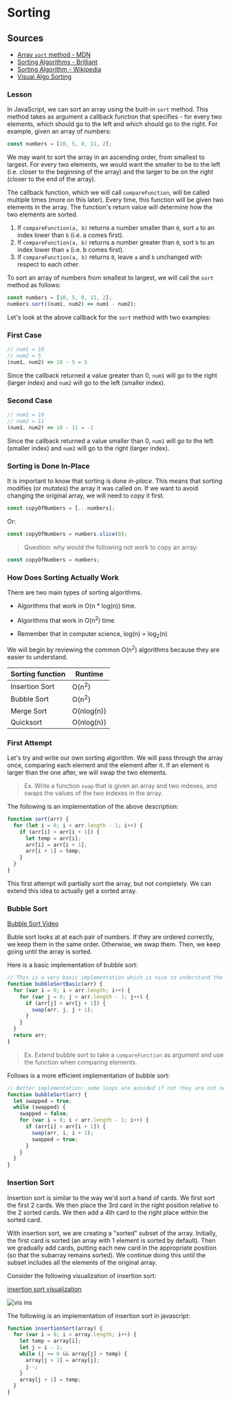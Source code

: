 # Sorting

## Sources

* [Array `sort` method - MDN](https://developer.mozilla.org/en-US/docs/Web/JavaScript/Reference/Global_Objects/Array/sort)
* [Sorting Algorithms - Brilliant](https://brilliant.org/wiki/sorting-algorithms/)
* [Sorting Algorithm - Wikipedia](https://en.wikipedia.org/wiki/Sorting_algorithm)
* [Visual Algo Sorting](https://visualgo.net/en/sorting)

### Lesson

In JavaScript, we can sort an array using the built-in `sort` method. This method takes as argument a callback function that specifies - for every two elements, which should go to the left and which should go to the right. For example, given an array of numbers:

```js
const numbers = [10, 5, 8, 11, 2];
```

We may want to sort the array in an ascending order, from smallest to largest. For every two elements, we would want the smaller to be to the left (i.e. closer to the beginning of the array) and the larger to be on the right (closer to the end of the array).

The callback function, which we will call `compareFunction`, will be called multiple times (more on this later). Every time, this function will be given two elements in the array. The function's return value will determine how the two elements are sorted.

1. If `compareFunction(a, b)` returns a number smaller than `0`, sort `a` to an index lower than `b` (i.e. a comes first).
2. If `compareFunction(a, b)` returns a number greater than `0`, sort `b` to an index lower than `a` (i.e. b comes first).
3. If `compareFunction(a, b)` returns `0`, leave `a` and `b` unchanged with respect to each other.

To sort an array of numbers from smallest to largest, we will call the `sort` method as follows:

```js
const numbers = [10, 5, 8, 11, 2];
numbers.sort((num1, num2) => num1 - num2);
```

Let's look at the above callback for the `sort` method with two examples:

### First Case

```js
// num1 = 10
// num2 = 5
(num1, num2) => 10 - 5 = 5
```

Since the callback returned a value greater than 0, `num1` will go to the right (larger index) and `num2` will go to the left (smaller index).

### Second Case

```js
// num1 = 10
// num2 = 11
(num1, num2) => 10 - 11 = -1
```

Since the callback returned a value smaller than 0, `num1` will go to the left (smaller index) and `num2` will go to the right (larger index).

### Sorting is Done In-Place

It is important to know that sorting is done _in-place_. This means that sorting modifies (or _mutates_) the array it was called on. If we want to avoid changing the original array, we will need to copy it first.

```js
const copyOfNumbers = [...numbers];
```

Or:

```js
const copyOfNumbers = numbers.slice(0);
```

> Question: why would the following not work to copy an array:

```js
const copyOfNumbers = numbers;
```

### How Does Sorting Actually Work

There are two main types of sorting algorithms.

* Algorithms that work in O(n \* log(n)) time.
* Algorithms that work in O(n<sup>2</sup>) time

* Remember that in computer science, log(n) = log<sub>2</sub>(n)

We will begin by reviewing the common O(n<sup>2</sup>) algorithms because they are easier to understand.

| Sorting function | Runtime          |
| ---------------- | ---------------- |
| Insertion Sort   | O(n<sup>2</sup>) |
| Bubble Sort      | O(n<sup>2</sup>) |
| Merge Sort       | O(nlog(n))       |
| Quicksort        | O(nlog(n))       |

### First Attempt

Let's try and write our own sorting algorithm. We will pass through the array once, comparing each element and the element after it. If an element is larger than the one after, we will swap the two elements.

> Ex. Write a function `swap` that is given an array and two indexes, and swaps the values of the two indexes in the array.

The following is an implementation of the above description:

```js
function sort(arr) {
  for (let i = 0; i < arr.length - 1; i++) {
    if (arr[i] > arr[i + 1]) {
      let temp = arr[i];
      arr[i] = arr[i + 1];
      arr[i + 1] = temp;
    }
  }
}
```

This first attempt will partially sort the array, but not completely. We can extend this idea to actually get a sorted array.

### Bubble Sort

[Bubble Sort Video](https://www.youtube.com/watch?v=yIQuKSwPlro)

Buble sort looks at at each pair of numbers. If they are ordered correctly, we keep them in the same order. Otherwise, we swap them. Then, we keep going until the array is sorted.

Here is a basic implementation of bubble sort:

```js
// This is a very basic implementation which is nice to understand the deep principle of bubble sort (going through all comparisons) but it can be greatly improved for performances
function bubbleSortBasic(arr) {
  for (var i = 0; i < arr.length; i++) {
    for (var j = 0; j < arr.length - 1; j++) {
      if (arr[j] > arr[j + 1]) {
        swap(arr, j, j + 1);
      }
    }
  }
  return arr;
}
```

> Ex. Extend bubble sort to take a `compareFunction` as argument and use the function when comparing elements.

Follows is a more efficient implementation of bubble sort:

```js
// Better implementation: some loops are avoided if not they are not needed
function bubbleSort(arr) {
  let swapped = true;
  while (swapped) {
    swapped = false;
    for (var i = 0; i < arr.length - 1; i++) {
      if (arr[i] > arr[i + 1]) {
        swap(arr, i, i + 1);
        swapped = true;
      }
    }
  }
}
```

### Insertion Sort

Insertion sort is similar to the way we'd sort a hand of cards. We first sort the first 2 cards. We then place the 3rd card in the right position relative to the 2 sorted cards. We then add a 4th card to the right place within the sorted card.

With insertion sort, we are creating a "sorted" subset of the array. Initially, the first card is sorted (an array with 1 element is sorted by default). Then we gradually add cards, putting each new card in the appropriate position (so that the subarray remains sorted). We continue doing this until the subset includes all the elements of the original array.

Consider the following visualization of insertion sort:

[insertion sort visualization](https://www.youtube.com/watch?v=8oJS1BMKE64)

![vis ins](https://cdn-images-1.medium.com/max/800/1*krA0OFxEDgi8hVHJffCi4w.gif)

The following is an implementation of insertion sort in javascript:

```js
function insertionSort(array) {
  for (var i = 0; i < array.length; i++) {
    let temp = array[i];
    let j = i - 1;
    while (j >= 0 && array[j] > temp) {
      array[j + 1] = array[j];
      j--;
    }
    array[j + 1] = temp;
  }
}
```
